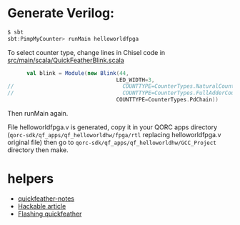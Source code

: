 # Generate Verilog:

```Scala
$ sbt
sbt:PimpMyCounter> runMain helloworldfpga
```
To select counter type, change lines in Chisel code in
[src/main/scala/QuickFeatherBlink.scala](https://github.com/Martoni/PimpMyCounter/blob/main/src/main/scala/QuickFeatherBlink.scala#L18)

```Scala
      val blink = Module(new Blink(44,
                                  LED_WIDTH=3,
//                                  COUNTTYPE=CounterTypes.NaturalCount))
//                                  COUNTTYPE=CounterTypes.FullAdderCount))
                                  COUNTTYPE=CounterTypes.PdChain))
```
Then runMain again.

File helloworldfpga.v is generated, copy it in your QORC apps directory 
(`qorc-sdk/qf_apps/qf_helloworldhw/fpga/rtl` replacing helloworldfpga.v original file) then go to `qorc-sdk/qf_apps/qf_helloworldhw/GCC_Project` directory then make.



# helpers

* [quickfeather-notes](https://github.com/trabucayre/quickfeather-notes/blob/master/FPGAFlow.md)
* [Hackable article](https://connect.ed-diamond.com/hackable/hk-040/le-premier-fpga-avec-sa-chaine-de-developpement-open-source)
* [Flashing quickfeather](https://sensiml.com/documentation/firmware/quicklogic-quickfeather/quicklogic-quickfeather.html)
